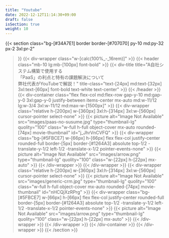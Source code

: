 ```yaml
---
title: "Youtube"
date: 2022-12-12T11:14:30+09:00
draft: false
isSection: true
weight: 10
---
```


{{< section
    class="bg-[#34A7E1] border border-[#707070] py-10 md:py-32 px-2 3xl:pr-2"
>}}
    {{< div-wrapper
        class="w-[calc(100%_-_16rem)]"
    >}}
        {{< header
            class="mb-10 lg:mb-[100px] font-bold"
        >}}
            {{< div-title
                title="A自社システム構築で使用する<br class='hidden lg:block'>「PaaS」の利点と特有の課題解決について<br class='hidden lg:block'>弊社代表がYouTubeで解説！"
                title-class="text-[24px] md:text-[32px] 3xl:text-[60px] font-bold text-white text-center"
            >}}
        {{< /header >}}
        {{< div-container
            class="flex flex-col md:flex-row gap-y-10 md:gap-y-0 3xl:gap-y-0 justify-between items-center mx-auto md:w-11/12 lg:w-3/4 3xl:w-11/12 md:max-w-[1500px]"
        >}}
            {{< div-wrapper
                class="relative h-[200px] w-[360px] 3xl:h-[314px] 3xl:w-[560px] cursor-pointer select-none"
            >}}
                {{< picture
                    alt="Image Not Available" src="images/paas-no-susume.jpg" type="thumbnail-lg" quolity="100" class="w-full h-full object-cover mx-auto rounded-[74px] movie-thumbnail"
                    id="j_JhrVnCVFQ" 
                >}}
                {{< div-wrapper
                class="bg-[#5FBCE7] w-[66px] h-[66px] flex flex-col justify-center rounded-full border-[5px] border-[#1264A3] absolute top-1/2 -translate-y-1/2 left-1/2 -translate-x-1/2 pointer-events-none"
                >}}
                    {{< picture
                        alt="Image Not Available" src="images/arrow.png" type="thumbnail-lg" quolity="100" class="w-[22px] h-[22px] mx-auto"
                    >}}
                {{< /div-wrapper >}}
            {{< /div-wrapper >}}
            {{< div-wrapper
                class="relative h-[200px] w-[360px] 3xl:h-[314px] 3xl:w-[560px] cursor-pointer select-none"
            >}}
                {{< picture
                    alt="Image Not Available" src="images/generic-crm.jpg" type="thumbnail-lg" quolity="100" class="w-full h-full object-cover mx-auto rounded-[74px] movie-thumbnail"
                    id="nHCQjXzRPrg"
                >}}
                {{< div-wrapper
                class="bg-[#5FBCE7] w-[66px] h-[66px] flex flex-col justify-center rounded-full border-[5px] border-[#1264A3] absolute top-1/2 -translate-y-1/2 left-1/2 -translate-x-1/2 pointer-events-none"
                >}}
                    {{< picture
                        alt="Image Not Available" src="images/arrow.png" type="thumbnail-lg" quolity="100" class="w-[22px] h-[22px] mx-auto"
                    >}}
                {{< /div-wrapper >}}
            {{< /div-wrapper >}}
        {{< /div-container >}}
    {{< /div-wrapper >}}
{{< /section >}}
